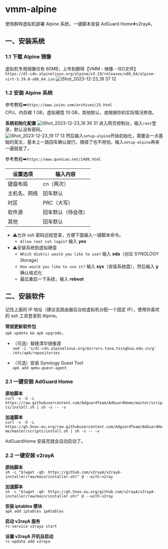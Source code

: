 # vmm-alpine

使用群晖虚拟机部署 Alpine 系统，一键脚本安装 AdGuard Home➕v2rayA。

## 一、安装系统

### 1.1 下载 Alpine 镜像
虚拟机专用镜像仅有 60MB，上传到群晖【VMM - 映像 - ISO文件】  
`https://dl-cdn.alpinelinux.org/alpine/v3.19/releases/x86_64/alpine-virt-3.19.0-x86_64.iso`
![iShot_2023-12-23_18 37 12](https://github.com/juneix/vmm-alpine/assets/81808039/2a1e8d6f-08a9-4c01-a437-ca40d45d2c3a)

### 1.2 安装 Alpine 系统
参考教程➡️`https://www.ioiox.com/archives/25.html`  
CPU、内存都 1 GB，虚拟硬盘 10 GB，其他默认，或根据你的实际情况修改。

**系统初始化配置**
![iShot_2023-12-23_18 36 31](https://github.com/juneix/vmm-alpine/assets/81808039/8d55dc5a-2f01-4b2a-89d5-c453ce82b8e7)
进入网页控制台，输入`root`登录，默认没有密码。  
![iShot_2023-12-23_19 17 13](https://github.com/juneix/vmm-alpine/assets/81808039/4dbbebac-5106-4e2d-9ac0-378e6745de32)
然后输入`setup-alpine`开始初始化，需要会一点基础的英文，基本上一路回车确认就行。搞错了也不用怕，输入`setup-alpine`再来一遍就是了。  

参考教程➡️`https://www.qunniao.net/1408.html`

| 设置选项               | 输入内容        |
| -------------------- | -------------- |
| 键盘布局               | cn（两次）      |
| 主机名、网络            | 回车默认        |
| 时区                  | PRC（大写）     |
| 软件源                | 回车默认（待会改）|
| 其他                  | 回车默认        |

- ⚠️允许 ssh 密码远程登录，方便下面输入一键脚本命令。  
  - `Allow root ssh login?` 输入 **yes**  
- ⚠️安装系统到虚拟硬盘  
  - `Which disk(s) would you like to use?` 输入 **sda**（对应 SYNOLOGY Storage）  
  - `How would you like to use it?` 输入 **sys**（安装系统盘），然后输入 **y** 确认格式化
  - 最后重启一下系统，输入 **reboot**

## 二、安装软件
记住上面的 IP 地址（建议去路由器后台给虚拟机分配一个固定 IP），使用你喜欢的 ssh 工具登录到 Alpine。

**常规更新软件包**  
`apk update && apk upgrade`，

- （可选）替换清华镜像源  
`sed -i 's/dl-cdn.alpinelinux.org/mirrors.tuna.tsinghua.edu.cn/g' /etc/apk/repositories`

- （可选）安装 Synology Guest Tool  
`apk add qemu-guest-agent`

### 2.1 一键安装 AdGuard Home
**原始脚本**  
`curl -s -S -L https://raw.githubusercontent.com/AdguardTeam/AdGuardHome/master/scripts/install.sh | sh -s -- -v`  

**加速脚本**  
`curl -s -S -L https://gh.5nav.eu.org/raw.githubusercontent.com/AdguardTeam/AdGuardHome/master/scripts/install.sh | sh -s -- -v`  

AdGuardHome 安装完就会自动启动了。

### 2.2 一键安装 v2rayA
**原始脚本**  
`sh -c "$(wget -qO- https://github.com/v2rayA/v2rayA-installer/raw/main/installer.sh)" @ --with-v2ray`  

**加速脚本**  
`sh -c "$(wget -qO- https://gh.5nav.eu.org/github.com/v2rayA/v2rayA-installer/raw/main/installer.sh)" @ --with-v2ray`  

**安装 iptables 模块**  
`apk add iptables ip6tables`

**启动 v2rayA 服务**  
`rc-service v2raya start`  

**设置 v2rayA 开机自启动**  
`rc-update add v2raya`
